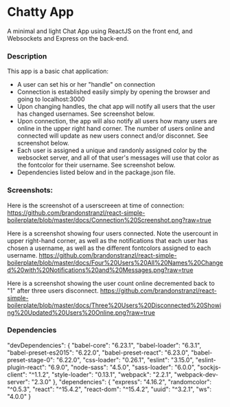 Chatty App
=====================

A minimal and light Chat App using ReactJS on the front end, and Websockets and Express
on the back-end.

### Description

This app is a basic chat application:
- A user can set his or her "handle" on connection
- Connection is established easily simply by opening the browser and going to
  localhost:3000
- Upon changing handles, the chat app will notify all users that the user has
  changed usernames. See screenshot below.
- Upon connection, the app will also notify all users how many users are online
  in the upper right hand corner.  The number of users online and connected will
  update as new users connect and/or disconnet. See screenshot below.
- Each user is assigned a unique and randonly assigned color by the websocket server,
  and all of that user's messages will use that color as the fontcolor for their
  username. See screenshot below.
- Dependencies listed below and in the package.json file.

### Screenshots:

Here is the screenshot of a userscreeen at time of connection:
https://github.com/brandonstranzl/react-simple-boilerplate/blob/master/docs/Connection%20Screenshot.png?raw=true


Here is a screenshot showing four users connected. Note the usercount in upper right-hand
corner, as well as the notifications that each user has chosen a username, as well as the
different fontcolors assigned to each username.
https://github.com/brandonstranzl/react-simple-boilerplate/blob/master/docs/Four%20Users%20All%20Names%20Changed%20with%20Notifications%20and%20Messages.png?raw=true


Here is a screenshot showing the user count online decremented back to "1" after three
users disconnect.
https://github.com/brandonstranzl/react-simple-boilerplate/blob/master/docs/Three%20Users%20Disconnected%20Showing%20Updated%20Users%20Online.png?raw=true

### Dependencies

  "devDependencies": {
    "babel-core": "6.23.1",
    "babel-loader": "6.3.1",
    "babel-preset-es2015": "6.22.0",
    "babel-preset-react": "6.23.0",
    "babel-preset-stage-0": "6.22.0",
    "css-loader": "0.26.1",
    "eslint": "3.15.0",
    "eslint-plugin-react": "6.9.0",
    "node-sass": "4.5.0",
    "sass-loader": "6.0.0",
    "sockjs-client": "^1.1.2",
    "style-loader": "0.13.1",
    "webpack": "2.2.1",
    "webpack-dev-server": "2.3.0"
  },
  "dependencies": {
    "express": "4.16.2",
    "randomcolor": "^0.5.3",
    "react": "^15.4.2",
    "react-dom": "^15.4.2",
    "uuid": "^3.2.1",
    "ws": "4.0.0"
  }

